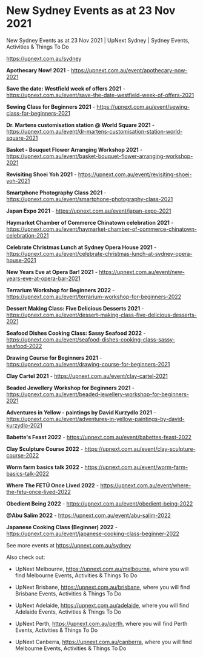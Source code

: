 # New Sydney Events as at 23 Nov 2021
New Sydney Events as at 23 Nov 2021 | UpNext Sydney | Sydney Events, Activities &amp; Things To Do

https://upnext.com.au/sydney


**Apothecary Now! 2021** - https://upnext.com.au/event/apothecary-now-2021

**Save the date: Westfield week of offers 2021** - https://upnext.com.au/event/save-the-date-westfield-week-of-offers-2021

**Sewing Class for Beginners 2021** - https://upnext.com.au/event/sewing-class-for-beginners-2021

**Dr. Martens customisation station @ World Square 2021** - https://upnext.com.au/event/dr-martens-customisation-station-world-square-2021

**Basket - Bouquet Flower Arranging Workshop 2021** - https://upnext.com.au/event/basket-bouquet-flower-arranging-workshop-2021

**Revisiting Shoei Yoh 2021** - https://upnext.com.au/event/revisiting-shoei-yoh-2021

**Smartphone Photography Class 2021** - https://upnext.com.au/event/smartphone-photography-class-2021

**Japan Expo 2021** - https://upnext.com.au/event/japan-expo-2021

**Haymarket Chamber of Commerce Chinatown celebration 2021** - https://upnext.com.au/event/haymarket-chamber-of-commerce-chinatown-celebration-2021

**Celebrate Christmas Lunch at Sydney Opera House 2021** - https://upnext.com.au/event/celebrate-christmas-lunch-at-sydney-opera-house-2021

**New Years Eve at Opera Bar! 2021** - https://upnext.com.au/event/new-years-eve-at-opera-bar-2021

**Terrarium Workshop for Beginners 2022** - https://upnext.com.au/event/terrarium-workshop-for-beginners-2022

**Dessert Making Class: Five Delicious Desserts 2021** - https://upnext.com.au/event/dessert-making-class-five-delicious-desserts-2021

**Seafood Dishes Cooking Class: Sassy Seafood 2022** - https://upnext.com.au/event/seafood-dishes-cooking-class-sassy-seafood-2022

**Drawing Course for Beginners 2021** - https://upnext.com.au/event/drawing-course-for-beginners-2021

**Clay Cartel 2021** - https://upnext.com.au/event/clay-cartel-2021

**Beaded Jewellery Workshop for Beginners 2021** - https://upnext.com.au/event/beaded-jewellery-workshop-for-beginners-2021

**Adventures in Yellow - paintings by David Kurzydlo 2021** - https://upnext.com.au/event/adventures-in-yellow-paintings-by-david-kurzydlo-2021

**Babette's Feast 2022** - https://upnext.com.au/event/babettes-feast-2022

**Clay Sculpture Course 2022** - https://upnext.com.au/event/clay-sculpture-course-2022

**Worm farm basics talk 2022** - https://upnext.com.au/event/worm-farm-basics-talk-2022

**Where The FETŪ Once Lived 2022** - https://upnext.com.au/event/where-the-fetu-once-lived-2022

**Obedient Being 2022** - https://upnext.com.au/event/obedient-being-2022

**@Abu Salim 2022** - https://upnext.com.au/event/abu-salim-2022

**Japanese Cooking Class (Beginner) 2022** - https://upnext.com.au/event/japanese-cooking-class-beginner-2022



See more events at https://upnext.com.au/sydney


Also check out:

* UpNext Melbourne, https://upnext.com.au/melbourne, where you will find Melbourne Events, Activities & Things To Do

* UpNext Brisbane, https://upnext.com.au/brisbane, where you will find Brisbane Events, Activities & Things To Do

* UpNext Adelaide, https://upnext.com.au/adelaide, where you will find Adelaide Events, Activities & Things To Do

* UpNext Perth, https://upnext.com.au/perth, where you will find Perth Events, Activities & Things To Do

* UpNext Canberra, https://upnext.com.au/canberra, where you will find Melbourne Events, Activities & Things To Do